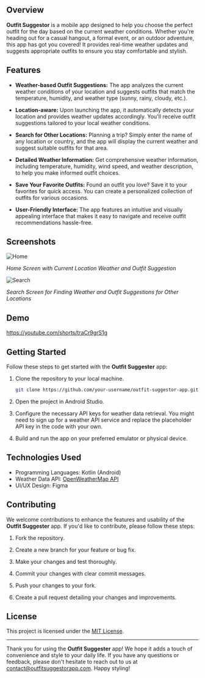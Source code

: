 ## Overview
**Outfit Suggestor**
is a mobile app designed to help you choose the perfect outfit for the day based on the current weather conditions. Whether you're heading out for a casual hangout, a formal event, or an outdoor adventure, this app has got you covered! It provides real-time weather updates and suggests appropriate outfits to ensure you stay comfortable and stylish.

## Features

- **Weather-based Outfit Suggestions:** The app analyzes the current weather conditions of your location and suggests outfits that match the temperature, humidity, and weather type (sunny, rainy, cloudy, etc.).

- **Location-aware:** Upon launching the app, it automatically detects your location and provides weather updates accordingly. You'll receive outfit suggestions tailored to your local weather conditions.

- **Search for Other Locations:** Planning a trip? Simply enter the name of any location or country, and the app will display the current weather and suggest suitable outfits for that area.

- **Detailed Weather Information:** Get comprehensive weather information, including temperature, humidity, wind speed, and weather description, to help you make informed outfit choices.

- **Save Your Favorite Outfits:** Found an outfit you love? Save it to your favorites for quick access. You can create a personalized collection of outfits for various occasions.

- **User-Friendly Interface:** The app features an intuitive and visually appealing interface that makes it easy to navigate and receive outfit recommendations hassle-free.

## Screenshots

![Home](https://github.com/HaidyAbuGom3a/OutfitSuggestor/assets/75935259/e7acfb9d-2910-4627-be96-2ed91157da0c)

*Home Screen with Current Location Weather and Outfit Suggestion*

![Search](https://github.com/HaidyAbuGom3a/OutfitSuggestor/assets/75935259/08199664-7ba2-4532-98ff-f422927fd86e)

*Search Screen for Finding Weather and Outfit Suggestions for Other Locations*

## Demo
https://youtube.com/shorts/traCr9grS1g


## Getting Started

Follow these steps to get started with the **Outfit Suggester** app:

1. Clone the repository to your local machine.
   
   ```bash
   git clone https://github.com/your-username/outfit-suggestor-app.git
   ```

2. Open the project in Android Studio.

3. Configure the necessary API keys for weather data retrieval. You might need to sign up for a weather API service and replace the placeholder API key in the code with your own.

4. Build and run the app on your preferred emulator or physical device.

## Technologies Used

- Programming Languages:  Kotlin (Android)
- Weather Data API: [OpenWeatherMap API](https://openweathermap.org/api)
- UI/UX Design: Figma

## Contributing

We welcome contributions to enhance the features and usability of the **Outfit Suggester** app. If you'd like to contribute, please follow these steps:

1. Fork the repository.

2. Create a new branch for your feature or bug fix.

3. Make your changes and test thoroughly.

4. Commit your changes with clear commit messages.

5. Push your changes to your fork.

6. Create a pull request detailing your changes and improvements.

## License

This project is licensed under the [MIT License](LICENSE).

---

Thank you for using the **Outfit Suggester** app! We hope it adds a touch of convenience and style to your daily life. If you have any questions or feedback, please don't hesitate to reach out to us at contact@outfitsuggestorapp.com. Happy styling!
